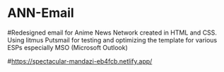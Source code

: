 # ANN-Email

#Redesigned email for Anime News Network created in HTML and CSS. Using litmus Putsmail for testing and optimizing the template for various ESPs especially MSO (Microsoft Outlook)

#https://spectacular-mandazi-eb4fcb.netlify.app/
